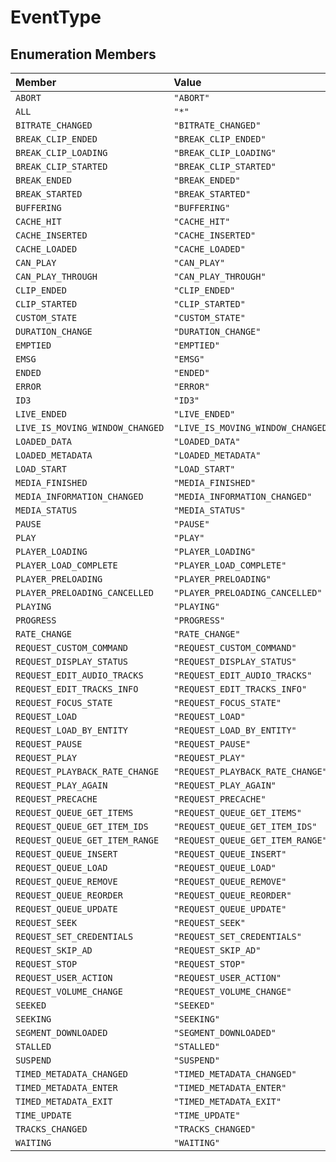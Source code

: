 # EventType

## Enumeration Members

| Member | Value |
| :------ | :------ |
| `ABORT` | `"ABORT"` |
| `ALL` | `"*"` |
| `BITRATE_CHANGED` | `"BITRATE_CHANGED"` |
| `BREAK_CLIP_ENDED` | `"BREAK_CLIP_ENDED"` |
| `BREAK_CLIP_LOADING` | `"BREAK_CLIP_LOADING"` |
| `BREAK_CLIP_STARTED` | `"BREAK_CLIP_STARTED"` |
| `BREAK_ENDED` | `"BREAK_ENDED"` |
| `BREAK_STARTED` | `"BREAK_STARTED"` |
| `BUFFERING` | `"BUFFERING"` |
| `CACHE_HIT` | `"CACHE_HIT"` |
| `CACHE_INSERTED` | `"CACHE_INSERTED"` |
| `CACHE_LOADED` | `"CACHE_LOADED"` |
| `CAN_PLAY` | `"CAN_PLAY"` |
| `CAN_PLAY_THROUGH` | `"CAN_PLAY_THROUGH"` |
| `CLIP_ENDED` | `"CLIP_ENDED"` |
| `CLIP_STARTED` | `"CLIP_STARTED"` |
| `CUSTOM_STATE` | `"CUSTOM_STATE"` |
| `DURATION_CHANGE` | `"DURATION_CHANGE"` |
| `EMPTIED` | `"EMPTIED"` |
| `EMSG` | `"EMSG"` |
| `ENDED` | `"ENDED"` |
| `ERROR` | `"ERROR"` |
| `ID3` | `"ID3"` |
| `LIVE_ENDED` | `"LIVE_ENDED"` |
| `LIVE_IS_MOVING_WINDOW_CHANGED` | `"LIVE_IS_MOVING_WINDOW_CHANGED"` |
| `LOADED_DATA` | `"LOADED_DATA"` |
| `LOADED_METADATA` | `"LOADED_METADATA"` |
| `LOAD_START` | `"LOAD_START"` |
| `MEDIA_FINISHED` | `"MEDIA_FINISHED"` |
| `MEDIA_INFORMATION_CHANGED` | `"MEDIA_INFORMATION_CHANGED"` |
| `MEDIA_STATUS` | `"MEDIA_STATUS"` |
| `PAUSE` | `"PAUSE"` |
| `PLAY` | `"PLAY"` |
| `PLAYER_LOADING` | `"PLAYER_LOADING"` |
| `PLAYER_LOAD_COMPLETE` | `"PLAYER_LOAD_COMPLETE"` |
| `PLAYER_PRELOADING` | `"PLAYER_PRELOADING"` |
| `PLAYER_PRELOADING_CANCELLED` | `"PLAYER_PRELOADING_CANCELLED"` |
| `PLAYING` | `"PLAYING"` |
| `PROGRESS` | `"PROGRESS"` |
| `RATE_CHANGE` | `"RATE_CHANGE"` |
| `REQUEST_CUSTOM_COMMAND` | `"REQUEST_CUSTOM_COMMAND"` |
| `REQUEST_DISPLAY_STATUS` | `"REQUEST_DISPLAY_STATUS"` |
| `REQUEST_EDIT_AUDIO_TRACKS` | `"REQUEST_EDIT_AUDIO_TRACKS"` |
| `REQUEST_EDIT_TRACKS_INFO` | `"REQUEST_EDIT_TRACKS_INFO"` |
| `REQUEST_FOCUS_STATE` | `"REQUEST_FOCUS_STATE"` |
| `REQUEST_LOAD` | `"REQUEST_LOAD"` |
| `REQUEST_LOAD_BY_ENTITY` | `"REQUEST_LOAD_BY_ENTITY"` |
| `REQUEST_PAUSE` | `"REQUEST_PAUSE"` |
| `REQUEST_PLAY` | `"REQUEST_PLAY"` |
| `REQUEST_PLAYBACK_RATE_CHANGE` | `"REQUEST_PLAYBACK_RATE_CHANGE"` |
| `REQUEST_PLAY_AGAIN` | `"REQUEST_PLAY_AGAIN"` |
| `REQUEST_PRECACHE` | `"REQUEST_PRECACHE"` |
| `REQUEST_QUEUE_GET_ITEMS` | `"REQUEST_QUEUE_GET_ITEMS"` |
| `REQUEST_QUEUE_GET_ITEM_IDS` | `"REQUEST_QUEUE_GET_ITEM_IDS"` |
| `REQUEST_QUEUE_GET_ITEM_RANGE` | `"REQUEST_QUEUE_GET_ITEM_RANGE"` |
| `REQUEST_QUEUE_INSERT` | `"REQUEST_QUEUE_INSERT"` |
| `REQUEST_QUEUE_LOAD` | `"REQUEST_QUEUE_LOAD"` |
| `REQUEST_QUEUE_REMOVE` | `"REQUEST_QUEUE_REMOVE"` |
| `REQUEST_QUEUE_REORDER` | `"REQUEST_QUEUE_REORDER"` |
| `REQUEST_QUEUE_UPDATE` | `"REQUEST_QUEUE_UPDATE"` |
| `REQUEST_SEEK` | `"REQUEST_SEEK"` |
| `REQUEST_SET_CREDENTIALS` | `"REQUEST_SET_CREDENTIALS"` |
| `REQUEST_SKIP_AD` | `"REQUEST_SKIP_AD"` |
| `REQUEST_STOP` | `"REQUEST_STOP"` |
| `REQUEST_USER_ACTION` | `"REQUEST_USER_ACTION"` |
| `REQUEST_VOLUME_CHANGE` | `"REQUEST_VOLUME_CHANGE"` |
| `SEEKED` | `"SEEKED"` |
| `SEEKING` | `"SEEKING"` |
| `SEGMENT_DOWNLOADED` | `"SEGMENT_DOWNLOADED"` |
| `STALLED` | `"STALLED"` |
| `SUSPEND` | `"SUSPEND"` |
| `TIMED_METADATA_CHANGED` | `"TIMED_METADATA_CHANGED"` |
| `TIMED_METADATA_ENTER` | `"TIMED_METADATA_ENTER"` |
| `TIMED_METADATA_EXIT` | `"TIMED_METADATA_EXIT"` |
| `TIME_UPDATE` | `"TIME_UPDATE"` |
| `TRACKS_CHANGED` | `"TRACKS_CHANGED"` |
| `WAITING` | `"WAITING"` |
